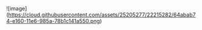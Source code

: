 ![image] (https://cloud.githubusercontent.com/assets/25205277/22215282/64abab74-e160-11e6-985a-78b1c141a550.png)
